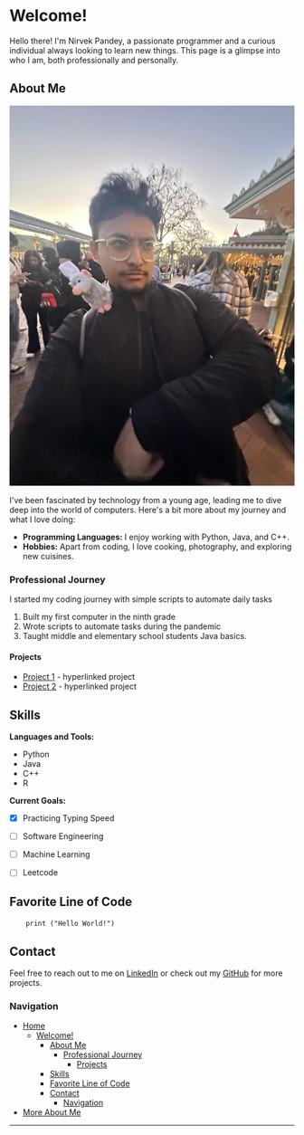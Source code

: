 # Welcome!

Hello there! I'm Nirvek Pandey, a passionate programmer and a curious individual always looking to learn new things. This page is a glimpse into who I am, both professionally and personally.

## About Me

![Profile Image](/screenshots/profile.jpg)

I've been fascinated by technology from a young age, leading me to dive deep into the world of computers. Here's a bit more about my journey and what I love doing:

- **Programming Languages:** I enjoy working with Python, Java, and C++.
- **Hobbies:** Apart from coding, I love cooking, photography, and exploring new cuisines.

### Professional Journey
I started my coding journey with simple scripts to automate daily tasks

1. Built my first computer in the ninth grade
2. Wrote scripts to automate tasks during the pandemic
3. Taught middle and elementary school students Java basics.

#### Projects

- [Project 1](https://example.com/project1) - hyperlinked project
- [Project 2](https://example.com/project2) - hyperlinked project

## Skills

**Languages and Tools:**

- Python
- Java
- C++
- R

**Current Goals:**

- [x] Practicing Typing Speed
- [ ] Software Engineering
- [ ] Machine Learning
- [ ] Leetcode
 


## Favorite Line of Code
```
    print ("Hello World!")
```

## Contact

Feel free to reach out to me on [LinkedIn](https://www.linkedin.com/in/NirvekPandey) or check out my [GitHub](https://github.com/NirvekPanda) for more projects.

### Navigation

- [Home](index.md) <!-- Relative link to this file itself --> 
  - [Welcome!](#welcome) <!-- section headers-->
    - [About Me](#about-me)
      - [Professional Journey](#professional-journey)
        - [Projects](#projects)
    - [Skills](#skills)
    - [Favorite Line of Code](#favorite-line-of-code)
    - [Contact](#contact)
      - [Navigation](#navigation)
- [More About Me](about.md) <!-- Link to another .md file in your repo -->
---
